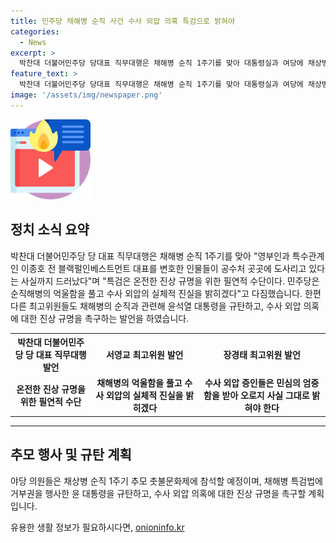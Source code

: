 ```yaml
---
title: 민주당 채해병 순직 사건 수사 외압 의혹 특검으로 밝혀야
categories:
  - News
excerpt: >
  박찬대 더불어민주당 당대표 직무대행은 채해병 순직 1주기를 맞아 대통령실과 여당에 채상병 특검법 수용을 촉구하며, 윤석열 대통령 탄핵소추안 청원 청문회에 대통령실 인사 등이 참석하지 않을 경우 법적 대응에 나서겠다고 밝혔다. 또한, 최고위원들은 특검을 통해 수사 외압의 진실을 밝히겠다고 다짐하며, 윤석열 대통령과 김건희 여사의 관련성을 강조하고 VIP(대통령) 격노와 대통령실 개입에 대한 의혹을 제기했다. 이에 대한 야당 의원들의 반응도 예견된다.
feature_text: >
  박찬대 더불어민주당 당대표 직무대행은 채해병 순직 1주기를 맞아 대통령실과 여당에 채상병 특검법 수용을 촉구하며, 윤석열 대통령 탄핵소추안 청원 청문회에 대통령실 인사 등이 참석하지 않을 경우 법적 대응에 나서겠다고 밝혔다. 또한, 최고위원들은 특검을 통해 수사 외압의 진실을 밝히겠다고 다짐하며, 윤석열 대통령과 김건희 여사의 관련성을 강조하고 VIP(대통령) 격노와 대통령실 개입에 대한 의혹을 제기했다. 이에 대한 야당 의원들의 반응도 예견된다.
image: '/assets/img/newspaper.png'
---
```


<p><img src="/assets/img/news.png" alt="rentncar 속보" /></p>

<h2 data-ke-size="size26">정치 소식 요약</h2>

<p data-ke-size="size16">박찬대 더불어민주당 당 대표 직무대행은 채해병 순직 1주기를 맞아 "영부인과 특수관계인 이종호 전 블랙펄인베스트먼트 대표를 변호한 인물들이 공수처 곳곳에 도사리고 있다는 사실까지 드러났다"며 "특검은 온전한 진상 규명을 위한 필연적 수단이다. 민주당은 순직해병의 억울함을 풀고 수사 외압의 실체적 진실을 밝히겠다"고 다짐했습니다. 한편 다른 최고위원들도 채해병의 순직과 관련해 윤석열 대통령을 규탄하고, 수사 외압 의혹에 대한 진상 규명을 촉구하는 발언을 하였습니다.</p>

<table>
  <tr>
    <th style="text-align: center;">박찬대 더불어민주당 당 대표 직무대행 발언</th>
    <th style="text-align: center;">서영교 최고위원 발언</th>
    <th style="text-align: center;">장경태 최고위원 발언</th>
  </tr>
  <tr>
    <td style="text-align: center; height: 17px;"><b>온전한 진상 규명을 위한 필연적 수단</b></td>
    <td style="text-align: center; height: 17px;"><b>채해병의 억울함을 풀고 수사 외압의 실체적 진실을 밝히겠다</b></td>
    <td style="text-align: center; height: 17px;"><b>수사 외압 증인들은 민심의 엄중함을 받아 오로지 사실 그대로 밝혀야 한다</b></td>
  </tr>
</table>

<hr>

<h2 data-ke-size="size26">추모 행사 및 규탄 계획</h2>

<p data-ke-size="size16">야당 의원들은 채상병 순직 1주기 추모 촛불문화제에 참석할 예정이며, 채해병 특검법에 거부권을 행사한 윤 대통령을 규탄하고, 수사 외압 의혹에 대한 진상 규명을 촉구할 계획입니다.</p>
유용한 생활 정보가 필요하시다면, <a href="https://onioninfo.kr" rel="dofollow">onioninfo.kr</a>


